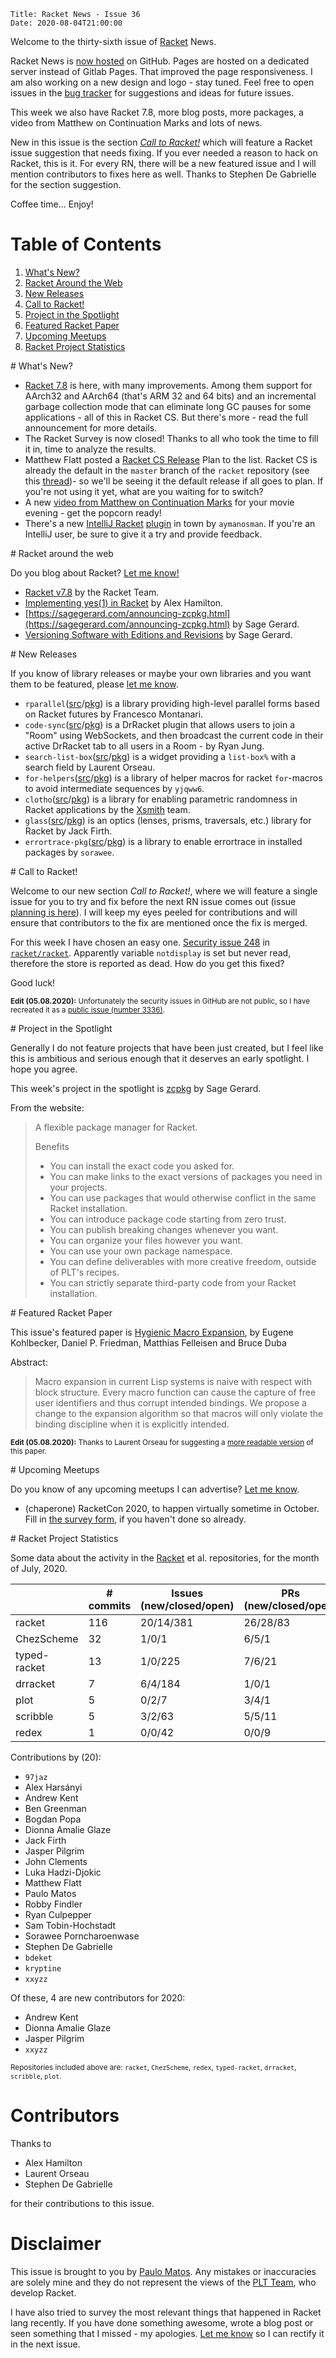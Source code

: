     Title: Racket News - Issue 36
    Date: 2020-08-04T21:00:00

Welcome to the thirty-sixth issue of [Racket](https://www.racket-lang.org) News. 

Racket News is [now hosted](https://github.com/pmatos/racket-news) on GitHub. Pages are hosted on a dedicated server instead of Gitlab Pages. That improved the page responsiveness. I am also working on a new design and logo - stay tuned. Feel free to open issues in the [bug tracker](https://github.com/pmatos/racket-news/issues) for suggestions and ideas for future issues.

This week we also have Racket 7.8, more blog posts, more packages, a video from Matthew on Continuation Marks and lots of news. 

New in this issue is the section [*Call to Racket!*](#calltoracket) which will feature a Racket issue suggestion that needs fixing. If you ever needed a reason to hack on Racket, this is it. For every RN, there will be a new featured issue and I will mention contributors to fixes here as well. Thanks to Stephen De Gabrielle for the section suggestion.

Coffee time...
Enjoy!

# Table of Contents

1. [What's New?](#whatsnew)
2. [Racket Around the Web](#aroundtheweb)
3. [New Releases](#newreleases)
4. [Call to Racket!](#calltoracket)
5. [Project in the Spotlight](#spotlight)
6. [Featured Racket Paper](#featuredpaper)
7. [Upcoming Meetups](#meetups)
8. [Racket Project Statistics](#stats)

<div id='whatsnew'/>
# What's New?

* [Racket 7.8](https://blog.racket-lang.org/2020/08/racket-v7-8.html) is here, with many improvements. Among them support for AArch32 and AArch64 (that's ARM 32 and 64 bits) and an incremental garbage collection mode that can eliminate long GC pauses for some applications - all of this in Racket CS. But there's more - read the full announcement for more details.
* The Racket Survey is now closed! Thanks to all who took the time to fill it in, time to analyze the results.
* Matthew Flatt posted a [Racket CS Release](https://groups.google.com/g/racket-users/c/EP-vsV62UcQ/m/SCVNSEGbAgAJ) Plan to the list. Racket CS is already the default in the `master` branch of the `racket` repository (see this [thread](https://groups.google.com/g/racket-dev/c/IR3dOLlyCD4/m/9UalMneEDAAJ))- so we'll be seeing it the default release if all goes to plan. If you're not using it yet, what are you waiting for to switch?
* A new [video from Matthew on Continuation Marks](https://www.youtube.com/watch?v=lfxsM4TC8Yw) for your movie evening - get the popcorn ready!
* There's a new [IntelliJ Racket](https://github.com/aymanosman/intellij-racket) [plugin](https://plugins.jetbrains.com/plugin/14752-racket) in town by `aymanosman`. If you're an IntelliJ user, be sure to give it a try and provide feedback.

<div id='aroundtheweb'/>
# Racket around the web

Do you blog about Racket? [Let me know!](mailto:pmatos@linki.tools)

* [Racket v7.8](https://blog.racket-lang.org/2020/08/racket-v7-8.html) by the Racket Team.
* [Implementing yes(1) in Racket](https://blog.aehmlo.me/implementing-yes-in-racket) by Alex Hamilton.
* [https://sagegerard.com/announcing-zcpkg.html](https://sagegerard.com/announcing-zcpkg.html) by Sage Gerard.
* [Versioning Software with Editions and Revisions](https://sagegerard.com/edition-revision-versioning.html) by Sage Gerard.

<div id='newreleases'/>
# New Releases

If you know of library releases or maybe your own libraries and you want them to be featured, please [let me know](mailto:pmatos@linki.tools).

* `rparallel`([src](https://codeberg.org/montanari/rparallel.git)/[pkg](https://pkgs.racket-lang.org/package/rparallel)) is a library providing high-level parallel forms based on Racket futures by Francesco Montanari.
* `code-sync`([src](https://github.com/rymaju/code-sync.git)/[pkg](https://pkgs.racket-lang.org/package/code-sync)) is a DrRacket plugin that allows users to join a "Room" using WebSockets, and then broadcast the current code in their active DrRacket tab to all users in a Room - by Ryan Jung.
* `search-list-box`([src](https://github.com/Metaxal/search-list-box.git)/[pkg](https://pkgs.racket-lang.org/package/search-list-box)) is a widget providing a `list-box%` with a search field by Laurent Orseau.
* `for-helpers`([src](https://github.com/yjqww6/for-helpers/tree/master)/[pkg](https://pkgs.racket-lang.org/package/for-helpers)) is a library of helper macros for racket `for`-macros to avoid intermediate sequences by `yjqww6`.
* `clotho`([src](https://gitlab.flux.utah.edu/xsmith/clotho.git)/[pkg](https://pkgs.racket-lang.org/package/clotho)) is a library for enabling parametric randomness in Racket applications by the [Xsmith](https://www.flux.utah.edu/project/xsmith) team.
* `glass`([src](https://github.com/jackfirth/glass.git)/[pkg](https://pkgs.racket-lang.org/package/glass)) is an optics (lenses, prisms, traversals, etc.) library for Racket by Jack Firth.
* `errortrace-pkg`([src](https://github.com/sorawee/errortrace-pkg)/[pkg](https://pkgs.racket-lang.org/package/errortrace-pkg)) is a library to enable errortrace in installed packages by `sorawee`.

<div id='calltoracket'/>
# Call to Racket!

Welcome to our new section *Call to Racket!*, where we will feature a single issue for you to try and fix before the next RN issue comes out (issue [planning is here](https://github.com/pmatos/racket-news/milestones)). I will keep my eyes peeled for contributions and will ensure that contributors to the fix are mentioned once the fix is merged.

For this week I have chosen an easy one. [Security issue 248](https://github.com/racket/racket/security/code-scanning/248) in [`racket/racket`](https://github.com/racket/racket). Apparently variable `notdisplay` is set but never read, therefore the store is reported as dead. How do you get this fixed?

Good luck! 

<small><strong>Edit (05.08.2020):</strong> Unfortunately the security issues in GitHub are not public, so I have recreated it as a [public issue (number 3336)](https://github.com/racket/racket/issues/3336).</small>

<div id='spotlight'/>
# Project in the Spotlight

Generally I do not feature projects that have been just created, but I feel like this is ambitious and serious enough that it deserves an early spotlight. I hope you agree.

This week's project in the spotlight is [zcpkg](https://github.com/zyrolasting/zcpkg) by Sage Gerard.

From the website:

> A flexible package manager for Racket.
>
> Benefits
>
> * You can install the exact code you asked for.
> * You can make links to the exact versions of packages you need in your projects.
> * You can use packages that would otherwise conflict in the same Racket installation.
> * You can introduce package code starting from zero trust.
> * You can publish breaking changes whenever you want.
> * You can organize your files however you want.
> * You can use your own package namespace.
> * You can define deliverables with more creative freedom, outside of PLT's recipes.
> * You can strictly separate third-party code from your Racket installation.

<div id='featuredpaper'/>
# Featured Racket Paper

This issue's featured paper is [Hygienic Macro Expansion](https://drive.google.com/file/d/186xITEewAPR2VRF9S8DpDK56o8XkQRoD/view?usp=sharing), by Eugene Kohlbecker, Daniel P. Friedman, Matthias Felleisen and Bruce Duba

Abstract:

> Macro expansion in current Lisp systems is naive with respect with block structure. Every macro function can cause the capture of free user identifiers and thus corrupt intended bindings. We propose a change to the expansion algorithm so that macros will only violate the binding discipline when it is explicitly intended.

<small><strong>Edit (05.08.2020):</strong> Thanks to Laurent Orseau for suggesting a [more readable version](https://drive.google.com/file/d/1tg-o3rl0DS7PcrG1xgHerSwT4j0DUQ8E/view?usp=sharing) of this paper.</small>

<div id='meetups'/>
# Upcoming Meetups

Do you know of any upcoming meetups I can advertise? [Let me know](mailto:pmatos@linki.tools).

* (chaperone) RacketCon 2020, to happen virtually sometime in October. Fill in [the survey form](https://forms.gle/cYNNY9XhmEoUBBe19), if you haven't done so already.

<div id='stats'/>
# Racket Project Statistics

Some data about the activity in the [Racket](https://github.com/racket) et al. repositories, for the month of July, 2020.

<!-- Repo racket -->
<!-- # Commits: 116 -->
<!-- Issues: 20/14/381 -->
<!-- PRs: 26/28/83 -->

<!-- Repo ChezScheme -->
<!-- # Commits: 32 -->
<!-- Issues: 1/0/1 -->
<!-- PRs: 6/5/1 -->

<!-- Repo typed-racket -->
<!-- # Commits: 13 -->
<!-- Issues: 1/0/225 -->
<!-- PRs: 7/6/21 -->

<!-- Repo drracket -->
<!-- # Commits: 7 -->
<!-- Issues: 6/4/184 -->
<!-- PRs: 1/0/1 -->

<!-- Repo plot -->
<!-- # Commits: 5 -->
<!-- Issues: 0/2/7 -->
<!-- PRs: 3/4/1 -->

<!-- Repo scribble -->
<!-- # Commits: 5 -->
<!-- Issues: 3/2/63 -->
<!-- PRs: 5/5/11 -->

<!-- Repo redex -->
<!-- # Commits: 1 -->
<!-- Issues: 0/0/42 -->
<!-- PRs: 0/0/9 -->

<div class="table-wrapper">
<table class="fl-table">
<thead>
<tr><th></th><th># commits</th><th>Issues (new/closed/open)</th><th>PRs (new/closed/open)</th></tr>
</thead>
<tr><td>racket</td><td>116</td>          <td>20/14/381</td>        <td>26/28/83</td></tr>
<tr><td>ChezScheme</td><td>32</td>       <td>1/0/1</td>            <td>6/5/1</td></tr>
<tr><td>typed-racket</td><td>13</td>     <td>1/0/225</td>          <td>7/6/21</td></tr>
<tr><td>drracket</td><td>7</td>          <td>6/4/184</td>          <td>1/0/1</td></tr>
<tr><td>plot</td><td>5</td>              <td>0/2/7</td>            <td>3/4/1</td></tr>
<tr><td>scribble</td><td>5</td>          <td>3/2/63</td>           <td>5/5/11</td></tr>
<tr><td>redex</td><td>1</td>             <td>0/0/42</td>           <td>0/0/9</td></tr>
</table>
</div>

Contributions by (20):

* `97jaz`
* Alex Harsányi
* Andrew Kent
* Ben Greenman
* Bogdan Popa
* Dionna Amalie Glaze
* Jack Firth
* Jasper Pilgrim
* John Clements
* Luka Hadzi-Djokic
* Matthew Flatt
* Paulo Matos
* Robby Findler
* Ryan Culpepper
* Sam Tobin-Hochstadt
* Sorawee Porncharoenwase
* Stephen De Gabrielle
* `bdeket`
* `kryptine`
* `xxyzz`

Of these, 4 are new contributors for 2020:

* Andrew Kent
* Dionna Amalie Glaze
* Jasper Pilgrim
* `xxyzz`

<small>Repositories included above are: `racket`, `ChezScheme`, `redex`, `typed-racket`, `drracket`, `scribble`, `plot`.</small>

# Contributors

Thanks to

* Alex Hamilton
* Laurent Orseau
* Stephen De Gabrielle

for their contributions to this issue.

# Disclaimer

This issue is brought to you by [Paulo Matos](mailto:pmatos@linki.tools). Any mistakes or inaccuracies are solely mine and
they do not represent the views of the [PLT Team](http://www.racket-lang.org/team.html), who develop Racket.

I have also tried to survey the most relevant things that happened in Racket lang recently. If you have done something awesome, wrote a blog post or seen something that I missed - my apologies. [Let me know](mailto:pmatos@linki.tools) so I can rectify it in the next issue.
